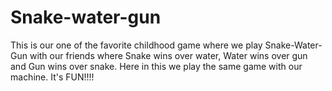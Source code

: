 # Snake-water-gun
This is our one of the favorite childhood game where we play Snake-Water-Gun with our friends where Snake wins over water, Water wins over gun and Gun wins over snake. Here in this we play the same game with our machine. It's FUN!!!! 
